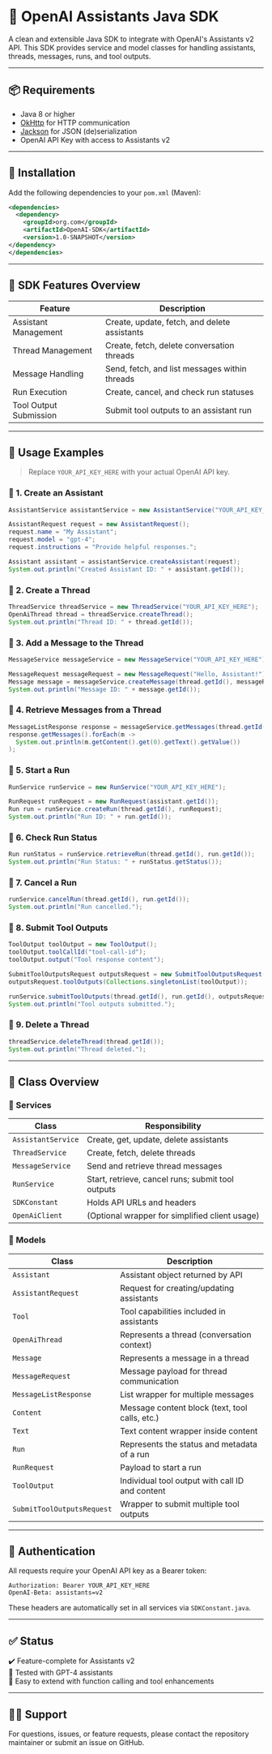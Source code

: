 
# 🧠 OpenAI Assistants Java SDK

A clean and extensible Java SDK to integrate with OpenAI's Assistants v2 API. This SDK provides service and model classes for handling assistants, threads, messages, runs, and tool outputs.

---

## 📦 Requirements

- Java 8 or higher
- [OkHttp](https://square.github.io/okhttp/) for HTTP communication
- [Jackson](https://github.com/FasterXML/jackson) for JSON (de)serialization
- OpenAI API Key with access to Assistants v2

---

## 🔧 Installation

Add the following dependencies to your `pom.xml` (Maven):

```xml
<dependencies>
  <dependency>
    <groupId>org.com</groupId>
    <artifactId>OpenAI-SDK</artifactId>
    <version>1.0-SNAPSHOT</version>
</dependency>
</dependencies>
```

---

## 🧠 SDK Features Overview

| Feature                  | Description                                               |
|--------------------------|-----------------------------------------------------------|
| Assistant Management     | Create, update, fetch, and delete assistants              |
| Thread Management        | Create, fetch, delete conversation threads                |
| Message Handling         | Send, fetch, and list messages within threads             |
| Run Execution            | Create, cancel, and check run statuses                    |
| Tool Output Submission   | Submit tool outputs to an assistant run                   |

---

## 🧪 Usage Examples

> Replace `YOUR_API_KEY_HERE` with your actual OpenAI API key.

### 🔹 1. Create an Assistant

```java
AssistantService assistantService = new AssistantService("YOUR_API_KEY_HERE");

AssistantRequest request = new AssistantRequest();
request.name = "My Assistant";
request.model = "gpt-4";
request.instructions = "Provide helpful responses.";

Assistant assistant = assistantService.createAssistant(request);
System.out.println("Created Assistant ID: " + assistant.getId());
```

### 🔹 2. Create a Thread

```java
ThreadService threadService = new ThreadService("YOUR_API_KEY_HERE");
OpenAiThread thread = threadService.createThread();
System.out.println("Thread ID: " + thread.getId());
```

### 🔹 3. Add a Message to the Thread

```java
MessageService messageService = new MessageService("YOUR_API_KEY_HERE");

MessageRequest messageRequest = new MessageRequest("Hello, Assistant!");
Message message = messageService.createMessage(thread.getId(), messageRequest);
System.out.println("Message ID: " + message.getId());
```

### 🔹 4. Retrieve Messages from a Thread

```java
MessageListResponse response = messageService.getMessages(thread.getId());
response.getMessages().forEach(m -> 
  System.out.println(m.getContent().get(0).getText().getValue())
);
```

### 🔹 5. Start a Run

```java
RunService runService = new RunService("YOUR_API_KEY_HERE");

RunRequest runRequest = new RunRequest(assistant.getId());
Run run = runService.createRun(thread.getId(), runRequest);
System.out.println("Run ID: " + run.getId());
```

### 🔹 6. Check Run Status

```java
Run runStatus = runService.retrieveRun(thread.getId(), run.getId());
System.out.println("Run Status: " + runStatus.getStatus());
```

### 🔹 7. Cancel a Run

```java
runService.cancelRun(thread.getId(), run.getId());
System.out.println("Run cancelled.");
```

### 🔹 8. Submit Tool Outputs

```java
ToolOutput toolOutput = new ToolOutput();
toolOutput.toolCallId("tool-call-id");
toolOutput.output("Tool response content");

SubmitToolOutputsRequest outputsRequest = new SubmitToolOutputsRequest();
outputsRequest.toolOutputs(Collections.singletonList(toolOutput));

runService.submitToolOutputs(thread.getId(), run.getId(), outputsRequest);
System.out.println("Tool outputs submitted.");
```

### 🔹 9. Delete a Thread

```java
threadService.deleteThread(thread.getId());
System.out.println("Thread deleted.");
```

---

## 📂 Class Overview

### 📄 Services

| Class               | Responsibility                                              |
|--------------------|--------------------------------------------------------------|
| `AssistantService` | Create, get, update, delete assistants                       |
| `ThreadService`    | Create, fetch, delete threads                                |
| `MessageService`   | Send and retrieve thread messages                            |
| `RunService`       | Start, retrieve, cancel runs; submit tool outputs            |
| `SDKConstant`      | Holds API URLs and headers                                   |
| `OpenAiClient`     | (Optional wrapper for simplified client usage)               |

### 📄 Models

| Class                         | Description                                          |
|------------------------------|------------------------------------------------------|
| `Assistant`                  | Assistant object returned by API                     |
| `AssistantRequest`           | Request for creating/updating assistants             |
| `Tool`                       | Tool capabilities included in assistants             |
| `OpenAiThread`               | Represents a thread (conversation context)           |
| `Message`                    | Represents a message in a thread                     |
| `MessageRequest`             | Message payload for thread communication             |
| `MessageListResponse`        | List wrapper for multiple messages                   |
| `Content`                    | Message content block (text, tool calls, etc.)       |
| `Text`                       | Text content wrapper inside content                  |
| `Run`                        | Represents the status and metadata of a run          |
| `RunRequest`                 | Payload to start a run                               |
| `ToolOutput`                 | Individual tool output with call ID and content      |
| `SubmitToolOutputsRequest`   | Wrapper to submit multiple tool outputs              |

---

## 🔐 Authentication

All requests require your OpenAI API key as a Bearer token:

```
Authorization: Bearer YOUR_API_KEY_HERE
OpenAI-Beta: assistants=v2
```

These headers are automatically set in all services via `SDKConstant.java`.

---

## ✅ Status

✔️ Feature-complete for Assistants v2  
🧪 Tested with GPT-4 assistants  
🌱 Easy to extend with function calling and tool enhancements  

---

## 🙋‍♂️ Support

For questions, issues, or feature requests, please contact the repository maintainer or submit an issue on GitHub.





